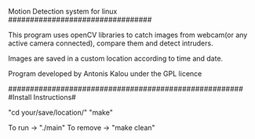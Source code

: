 Motion Detection system for linux
#################################

This program uses openCV libraries to catch images from webcam(or any active
camera connected), compare them and detect intruders.

Images are saved in a custom location according to time and date.

Program developed by Antonis Kalou under the GPL licence

######################################################
#Install Instructions#

"cd your/save/location/"
"make"

To run -> "./main"
To remove -> "make clean"

